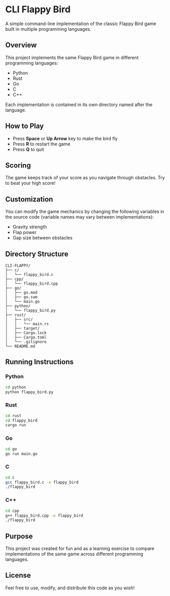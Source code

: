# CLI Flappy Bird

A simple command-line implementation of the classic Flappy Bird game built in multiple programming languages.

## Overview

This project implements the same Flappy Bird game in different programming languages:
- Python
- Rust
- Go
- C
- C++

Each implementation is contained in its own directory named after the language.

## How to Play

- Press **Space** or **Up Arrow** key to make the bird fly
- Press **R** to restart the game
- Press **Q** to quit

## Scoring

The game keeps track of your score as you navigate through obstacles. Try to beat your high score!

## Customization

You can modify the game mechanics by changing the following variables in the source code (variable names may vary between implementations):
- Gravity strength
- Flap power
- Gap size between obstacles

## Directory Structure

```
CLI-FLAPPY/
├── c/
│   └── flappy_bird.c
├── cpp/
│   └── flappy_bird.cpp
├── go/
│   ├── go.mod
│   ├── go.sum
│   └── main.go
├── python/
│   └── flappy_bird.py
├── rust/
│   ├── src/
│   │   └── main.rs
│   ├── target/
│   ├── Cargo.lock
│   ├── Cargo.toml
│   └── .gitignore
└── README.md
```

## Running Instructions

### Python
```bash
cd python
python flappy_bird.py
```

### Rust
```bash
cd rust
cd flappy_bird
cargo run
```

### Go
```bash
cd go
go run main.go
```

### C
```bash
cd c
gcc flappy_bird.c -o flappy_bird
./flappy_bird
```

### C++
```bash
cd cpp
g++ flappy_bird.cpp -o flappy_bird
./flappy_bird
```

## Purpose

This project was created for fun and as a learning exercise to compare implementations of the same game across different programming languages.

## License

Feel free to use, modify, and distribute this code as you wish!
